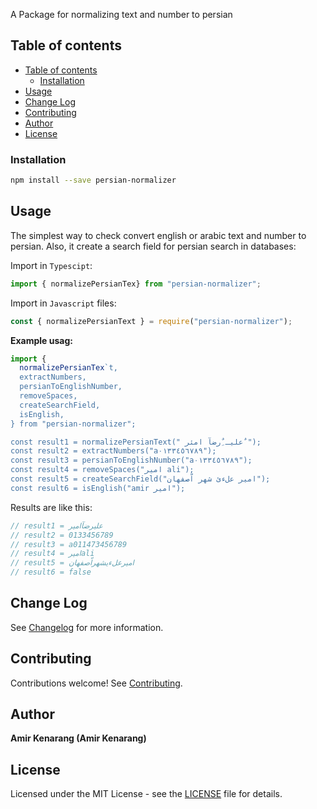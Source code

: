 
A Package for normalizing text and number to persian

## Table of contents

- [Table of contents](#table-of-contents)
  - [Installation](#installation)
- [Usage](#usage)
- [Change Log](#change-log)
- [Contributing](#contributing)
- [Author](#author)
- [License](#license)

### Installation

```bash
npm install --save persian-normalizer
```

## Usage

The simplest way to check convert english or arabic text and number to persian. Also, it create a search field for persian search in databases:

Import in `Typescipt`:

```ts
import { normalizePersianTex} from "persian-normalizer";

```

Import in `Javascript` files:

```js
const { normalizePersianText } = require("persian-normalizer");
```

**Example usag:**

```ts
import {
  normalizePersianTex`t,
  extractNumbers,
  persianToEnglishNumber,
  removeSpaces,
  createSearchField,
  isEnglish,
} from "persian-normalizer";

const result1 = normalizePersianText(" علیـ ٌِرضآ امئر ٌ");
const result2 = extractNumbers("a٠١۳٣٤٥٦٧٨٩");
const result3 = persianToEnglishNumber("a٠١۳٣٤٥٦٧٨٩");
const result4 = removeSpaces("امیر ali");
const result5 = createSearchField("امیر علءئ شهر اّصفهان");
const result6 = isEnglish("amir امیر");

```

Results are like this:

```ts
// result1 = علیرضآامیر
// result2 = 0133456789
// result3 = a011473456789
// result4 = امیرali
// result5 = امیرعلءیشهراّصفهان
// result6 = false
```

## Change Log

See [Changelog]([CHANGELOG.md](https://github.com/amirkenarang/persian-normalizer/blob/main/CHANGELOG.md)) for more information.

## Contributing

Contributions welcome! See [Contributing](CONTRIBUTING.md).

## Author

**Amir Kenarang (Amir Kenarang)**

## License

Licensed under the MIT License - see the [LICENSE](LICENSE) file for details.
